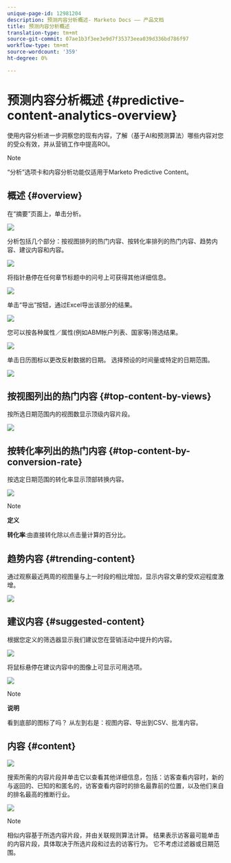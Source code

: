 ```yaml
---
unique-page-id: 12981204
description: 预测内容分析概述- Marketo Docs —— 产品文档
title: 预测内容分析概述
translation-type: tm+mt
source-git-commit: 07ae1b3f3ee3e9d7f35373eea039d336bd786f97
workflow-type: tm+mt
source-wordcount: '359'
ht-degree: 0%

---
```



# 预测内容分析概述 {#predictive-content-analytics-overview}

使用内容分析进一步洞察您的现有内容，了解（基于AI和预测算法）哪些内容对您的受众有效，并从营销工作中提高ROI。

>[!NOTE]
>
>“分析”选项卡和内容分析功能仅适用于Marketo Predictive Content。

## 概述 {#overview}

在“摘要”页面上，单击分析。

![](assets/one.png)

分析包括几个部分：按视图排列的热门内容、按转化率排列的热门内容、趋势内容、建议内容和内容。

![](assets/new-2.png)

将指针悬停在任何章节标题中的问号上可获得其他详细信息。

![](assets/new-3.png)

单击“导出”按钮，通过Excel导出该部分的结果。

![](assets/new-3point5.png)

您可以按各种属性／属性(例如ABM帐户列表、国家等)筛选结果。

![](assets/pca.png)

单击日历图标以更改反射数据的日期。 选择预设的时间量或特定的日期范围。

![](assets/dates.png)

## 按视图列出的热门内容 {#top-content-by-views}

按所选日期范围内的视图数显示顶级内容片段。

![](assets/new-6.png)

## 按转化率列出的热门内容 {#top-content-by-conversion-rate}

按选定日期范围的转化率显示顶部转换内容。

![](assets/new-7.png)

>[!NOTE]
>
>**定义**
>
>**转化率**:由直接转化除以点击量计算的百分比。

## 趋势内容 {#trending-content}

通过观察最近两周的视图量与上一时段的相比增加，显示内容文章的受欢迎程度激增。

![](assets/new-8.png)

## 建议内容 {#suggested-content}

根据您定义的筛选器显示我们建议您在营销活动中提升的内容。

![](assets/image2017-10-3-10-3a18-3a35.png)

将鼠标悬停在建议内容中的图像上可显示可用选项。

![](assets/image2017-10-3-10-3a21-3a37.png)

>[!NOTE]
>
>**说明**
>
>看到底部的图标了吗？ 从左到右是：视图内容、导出到CSV、批准内容。

## 内容 {#content}

![](assets/image2017-10-3-10-3a22-3a24.png)

搜索所需的内容片段并单击它以查看其他详细信息，包括：访客查看内容时，新的与返回的、已知的和匿名的，访客查看内容时的排名最靠前的位置，以及他们来自的排名最高的推断行业。

![](assets/image2017-10-3-10-3a23-3a40.png)

>[!NOTE]
>
>相似内容基于所选内容片段，并由关联规则算法计算。 结果表示访客最可能单击的内容片段，具体取决于所选片段和过去的访客行为。 它不考虑过滤器或日期范围。

